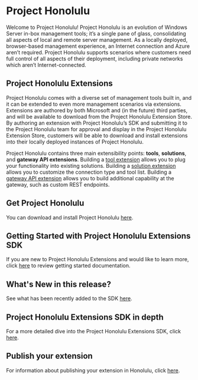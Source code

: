 # Project Honolulu
Welcome to Project Honolulu!  Project Honolulu is an evolution of Windows Server in-box management tools; it’s a single pane of glass, consolidating all aspects of local and remote server management. As a locally deployed, browser-based management experience, an Internet connection and Azure aren’t required.  Project Honolulu supports scenarios where customers need full control of all aspects of their deployment, including private networks which aren’t Internet-connected.

## Project Honolulu Extensions
Project Honolulu comes with a diverse set of management tools built in, and it can be extended to even more management scenarios via extensions. Extensions are authored by both Microsoft and (in the future) third parties, and will be available to download from the Project Honolulu Extension Store. By authoring an extension with Project Honolulu’s SDK and submitting it to the Project Honolulu team for approval and display in the Project Honolulu Extension Store, customers will be able to download and install extensions into their locally deployed instances of Project Honolulu.

Project Honolulu contains three main extensibility points: **tools**, **solutions**, and **gateway API extensions**.  Building a [tool extension](docs/getting-started.md) allows you to plug your functionality into existing solutions.  Building a [solution extension](docs/solution-extension.md) allows you to customize the connection type and tool list.  Building a [gateway API extension](docs/gateway-extensions.md) allows you to build additional capability at the gateway, such as custom REST endpoints.

## Get Project Honolulu
You can download and install Project Honolulu [here](http://aka.ms/honoluludownload).

## Getting Started with Project Honolulu Extensions SDK
If you are new to Project Honolulu Extensions and would like to learn more, click [here](docs/getting-started.md) to review getting started documentation.

## What's New in this release?
See what has been recently added to the SDK [here](docs/whats-new.md).

## Project Honolulu Extensions SDK in depth
For a more detailed dive into the Project Honolulu Extensions SDK, click [here](docs/extensions-in-depth.md).

## Publish your extension
For information about publishing your extension in Honolulu, click [here](docs/publish-your-extension.md).
